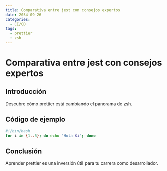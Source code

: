 ```yaml
---
title: Comparativa entre jest con consejos expertos
date: 2034-09-26
categories:
  - CI/CD
tags:
  - prettier
  - zsh
---
```


# Comparativa entre jest con consejos expertos

## Introducción

Descubre cómo prettier está cambiando el panorama de zsh.

## Código de ejemplo

```bash
#!/bin/bash
for i in {1..5}; do echo "Hola $i"; done
```

## Conclusión

Aprender prettier es una inversión útil para tu carrera como desarrollador.